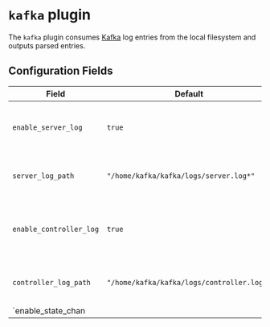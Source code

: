 # `kafka` plugin

The `kafka` plugin consumes [Kafka](https://kafka.apache.org/) log entries from the local filesystem and outputs parsed entries.

## Configuration Fields

| Field | Default | Description |
| --- | --- | --- |
| `enable_server_log` | `true` | Enable to collect Apache Kafka server logs |
| `server_log_path` | `"/home/kafka/kafka/logs/server.log*"`  | Apache Kafka server log path |
| `enable_controller_log` | `true` | Enable to collect Apache Kafka controller logs |
| `controller_log_path` | `"/home/kafka/kafka/logs/controller.log*"` | Apache Kafka controller log path |
| `enable_state_chan